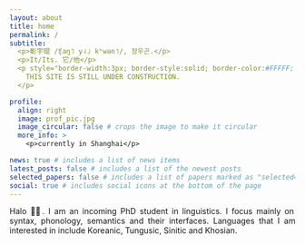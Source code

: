 ```yaml
---
layout: about
title: home
permalink: /
subtitle: 
  <p>彰宇琨 /ʧaŋ˥ y˨˩ kʰwən˥/, 장우곤.</p>
  <p>It/Its. 它/他</p>
  <p style="border-width:3px; border-style:solid; border-color:#FFFFF; padding: 1em;">
    THIS SITE IS STILL UNDER CONSTRUCTION.
  </p>

profile:
  align: right
  image: prof_pic.jpg
  image_circular: false # crops the image to make it circular
  more_info: >
    <p>currently in Shanghai</p>

news: true # includes a list of news items
latest_posts: false # includes a list of the newest posts
selected_papers: false # includes a list of papers marked as "selected={true}"
social: true # includes social icons at the bottom of the page
---
```


<p align="justify">
  Halo 👋🏻. I am an incoming PhD student in linguistics. I focus mainly on syntax, phonology, semantics and their interfaces. Languages that I am interested in include Koreanic, Tungusic, Sinitic and Khosian.
</p>
